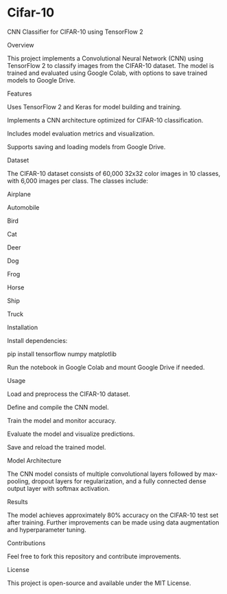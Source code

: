 # Cifar-10
CNN Classifier for CIFAR-10 using TensorFlow 2

Overview

This project implements a Convolutional Neural Network (CNN) using TensorFlow 2 to classify images from the CIFAR-10 dataset. The model is trained and evaluated using Google Colab, with options to save trained models to Google Drive.

Features

Uses TensorFlow 2 and Keras for model building and training.

Implements a CNN architecture optimized for CIFAR-10 classification.

Includes model evaluation metrics and visualization.

Supports saving and loading models from Google Drive.

Dataset

The CIFAR-10 dataset consists of 60,000 32x32 color images in 10 classes, with 6,000 images per class. The classes include:

Airplane

Automobile

Bird

Cat

Deer

Dog

Frog

Horse

Ship

Truck

Installation

Install dependencies:

pip install tensorflow numpy matplotlib

Run the notebook in Google Colab and mount Google Drive if needed.

Usage

Load and preprocess the CIFAR-10 dataset.

Define and compile the CNN model.

Train the model and monitor accuracy.

Evaluate the model and visualize predictions.

Save and reload the trained model.

Model Architecture

The CNN model consists of multiple convolutional layers followed by max-pooling, dropout layers for regularization, and a fully connected dense output layer with softmax activation.

Results

The model achieves approximately 80% accuracy on the CIFAR-10 test set after training. Further improvements can be made using data augmentation and hyperparameter tuning.

Contributions

Feel free to fork this repository and contribute improvements.

License

This project is open-source and available under the MIT License.
